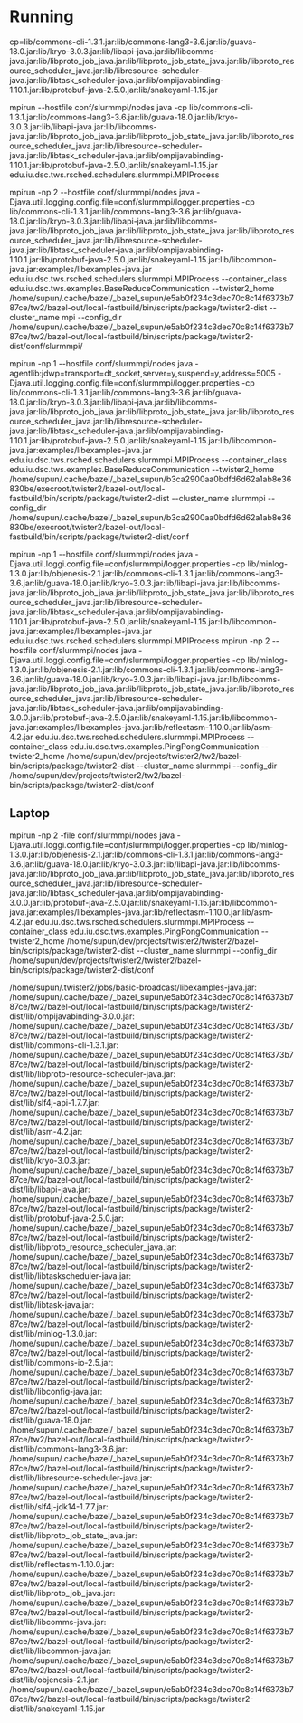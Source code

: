 # Running

cp=lib/commons-cli-1.3.1.jar:lib/commons-lang3-3.6.jar:lib/guava-18.0.jar:lib/kryo-3.0.3.jar:lib/libapi-java.jar:lib/libcomms-java.jar:lib/libproto_job_java.jar:lib/libproto_job_state_java.jar:lib/libproto_resource_scheduler_java.jar:lib/libresource-scheduler-java.jar:lib/libtask_scheduler-java.jar:lib/ompijavabinding-1.10.1.jar:lib/protobuf-java-2.5.0.jar:lib/snakeyaml-1.15.jar

mpirun --hostfile conf/slurmmpi/nodes java -cp lib/commons-cli-1.3.1.jar:lib/commons-lang3-3.6.jar:lib/guava-18.0.jar:lib/kryo-3.0.3.jar:lib/libapi-java.jar:lib/libcomms-java.jar:lib/libproto_job_java.jar:lib/libproto_job_state_java.jar:lib/libproto_resource_scheduler_java.jar:lib/libresource-scheduler-java.jar:lib/libtask_scheduler-java.jar:lib/ompijavabinding-1.10.1.jar:lib/protobuf-java-2.5.0.jar:lib/snakeyaml-1.15.jar  edu.iu.dsc.tws.rsched.schedulers.slurmmpi.MPIProcess
   
mpirun -np 2 --hostfile conf/slurmmpi/nodes java -Djava.util.logging.config.file=conf/slurmmpi/logger.properties -cp lib/commons-cli-1.3.1.jar:lib/commons-lang3-3.6.jar:lib/guava-18.0.jar:lib/kryo-3.0.3.jar:lib/libapi-java.jar:lib/libcomms-java.jar:lib/libproto_job_java.jar:lib/libproto_job_state_java.jar:lib/libproto_resource_scheduler_java.jar:lib/libresource-scheduler-java.jar:lib/libtask_scheduler-java.jar:lib/ompijavabinding-1.10.1.jar:lib/protobuf-java-2.5.0.jar:lib/snakeyaml-1.15.jar:lib/libcommon-java.jar:examples/libexamples-java.jar  edu.iu.dsc.tws.rsched.schedulers.slurmmpi.MPIProcess --container_class edu.iu.dsc.tws.examples.BaseReduceCommunication --twister2_home /home/supun/.cache/bazel/_bazel_supun/e5ab0f234c3dec70c8c14f6373b787ce/tw2/bazel-out/local-fastbuild/bin/scripts/package/twister2-dist --cluster_name mpi --config_dir /home/supun/.cache/bazel/_bazel_supun/e5ab0f234c3dec70c8c14f6373b787ce/tw2/bazel-out/local-fastbuild/bin/scripts/package/twister2-dist/conf/slurmmpi/
   
mpirun -np 1 --hostfile conf/slurmmpi/nodes java -agentlib:jdwp=transport=dt_socket,server=y,suspend=y,address=5005 -Djava.util.logging.config.file=conf/slurmmpi/logger.properties -cp lib/commons-cli-1.3.1.jar:lib/commons-lang3-3.6.jar:lib/guava-18.0.jar:lib/kryo-3.0.3.jar:lib/libapi-java.jar:lib/libcomms-java.jar:lib/libproto_job_java.jar:lib/libproto_job_state_java.jar:lib/libproto_resource_scheduler_java.jar:lib/libresource-scheduler-java.jar:lib/libtask_scheduler-java.jar:lib/ompijavabinding-1.10.1.jar:lib/protobuf-java-2.5.0.jar:lib/snakeyaml-1.15.jar:lib/libcommon-java.jar:examples/libexamples-java.jar  edu.iu.dsc.tws.rsched.schedulers.slurmmpi.MPIProcess --container_class edu.iu.dsc.tws.examples.BaseReduceCommunication --twister2_home /home/supun/.cache/bazel/_bazel_supun/b3ca2900aa0bdfd6d62a1ab8e36830be/execroot/twister2/bazel-out/local-fastbuild/bin/scripts/package/twister2-dist --cluster_name slurmmpi --config_dir /home/supun/.cache/bazel/_bazel_supun/b3ca2900aa0bdfd6d62a1ab8e36830be/execroot/twister2/bazel-out/local-fastbuild/bin/scripts/package/twister2-dist/conf
   
mpirun -np 1 --hostfile conf/slurmmpi/nodes java -Djava.util.loggi.config.file=conf/slurmmpi/logger.properties -cp lib/minlog-1.3.0.jar:lib/objenesis-2.1.jar:lib/commons-cli-1.3.1.jar:lib/commons-lang3-3.6.jar:lib/guava-18.0.jar:lib/kryo-3.0.3.jar:lib/libapi-java.jar:lib/libcomms-java.jar:lib/libproto_job_java.jar:lib/libproto_job_state_java.jar:lib/libproto_resource_scheduler_java.jar:lib/libresource-scheduler-java.jar:lib/libtask_scheduler-java.jar:lib/ompijavabinding-1.10.1.jar:lib/protobuf-java-2.5.0.jar:lib/snakeyaml-1.15.jar:lib/libcommon-java.jar:examples/libexamples-java.jar  edu.iu.dsc.tws.rsched.schedulers.slurmmpi.MPIProcess mpirun -np 2 --hostfile conf/slurmmpi/nodes java -Djava.util.loggi.config.file=conf/slurmmpi/logger.properties -cp lib/minlog-1.3.0.jar:lib/objenesis-2.1.jar:lib/commons-cli-1.3.1.jar:lib/commons-lang3-3.6.jar:lib/guava-18.0.jar:lib/kryo-3.0.3.jar:lib/libapi-java.jar:lib/libcomms-java.jar:lib/libproto_job_java.jar:lib/libproto_job_state_java.jar:lib/libproto_resource_scheduler_java.jar:lib/libresource-scheduler-java.jar:lib/libtask_scheduler-java.jar:lib/ompijavabinding-3.0.0.jar:lib/protobuf-java-2.5.0.jar:lib/snakeyaml-1.15.jar:lib/libcommon-java.jar:examples/libexamples-java.jar:lib/reflectasm-1.10.0.jar:lib/asm-4.2.jar edu.iu.dsc.tws.rsched.schedulers.slurmmpi.MPIProcess --container_class edu.iu.dsc.tws.examples.PingPongCommunication --twister2_home /home/supun/dev/projects/twister2/tw2/bazel-bin/scripts/package/twister2-dist --cluster_name slurmmpi --config_dir /home/supun/dev/projects/twister2/tw2/bazel-bin/scripts/package/twister2-dist/conf
   
Laptop
------
   
mpirun -np 2 -file conf/slurmmpi/nodes java -Djava.util.loggi.config.file=conf/slurmmpi/logger.properties -cp lib/minlog-1.3.0.jar:lib/objenesis-2.1.jar:lib/commons-cli-1.3.1.jar:lib/commons-lang3-3.6.jar:lib/guava-18.0.jar:lib/kryo-3.0.3.jar:lib/libapi-java.jar:lib/libcomms-java.jar:lib/libproto_job_java.jar:lib/libproto_job_state_java.jar:lib/libproto_resource_scheduler_java.jar:lib/libresource-scheduler-java.jar:lib/libtask_scheduler-java.jar:lib/ompijavabinding-3.0.0.jar:lib/protobuf-java-2.5.0.jar:lib/snakeyaml-1.15.jar:lib/libcommon-java.jar:examples/libexamples-java.jar:lib/reflectasm-1.10.0.jar:lib/asm-4.2.jar edu.iu.dsc.tws.rsched.schedulers.slurmmpi.MPIProcess --container_class edu.iu.dsc.tws.examples.PingPongCommunication --twister2_home /home/supun/dev/projects/twister2/twister2/bazel-bin/scripts/package/twister2-dist --cluster_name slurmmpi --config_dir /home/supun/dev/projects/twister2/twister2/bazel-bin/scripts/package/twister2-dist/conf   
   
   
/home/supun/.twister2/jobs/basic-broadcast/libexamples-java.jar:
/home/supun/.cache/bazel/_bazel_supun/e5ab0f234c3dec70c8c14f6373b787ce/tw2/bazel-out/local-fastbuild/bin/scripts/package/twister2-dist/lib/ompijavabinding-3.0.0.jar:
/home/supun/.cache/bazel/_bazel_supun/e5ab0f234c3dec70c8c14f6373b787ce/tw2/bazel-out/local-fastbuild/bin/scripts/package/twister2-dist/lib/commons-cli-1.3.1.jar:
/home/supun/.cache/bazel/_bazel_supun/e5ab0f234c3dec70c8c14f6373b787ce/tw2/bazel-out/local-fastbuild/bin/scripts/package/twister2-dist/lib/libproto-resource-scheduler-java.jar:
/home/supun/.cache/bazel/_bazel_supun/e5ab0f234c3dec70c8c14f6373b787ce/tw2/bazel-out/local-fastbuild/bin/scripts/package/twister2-dist/lib/slf4j-api-1.7.7.jar:
/home/supun/.cache/bazel/_bazel_supun/e5ab0f234c3dec70c8c14f6373b787ce/tw2/bazel-out/local-fastbuild/bin/scripts/package/twister2-dist/lib/asm-4.2.jar:
/home/supun/.cache/bazel/_bazel_supun/e5ab0f234c3dec70c8c14f6373b787ce/tw2/bazel-out/local-fastbuild/bin/scripts/package/twister2-dist/lib/kryo-3.0.3.jar:
/home/supun/.cache/bazel/_bazel_supun/e5ab0f234c3dec70c8c14f6373b787ce/tw2/bazel-out/local-fastbuild/bin/scripts/package/twister2-dist/lib/libapi-java.jar:
/home/supun/.cache/bazel/_bazel_supun/e5ab0f234c3dec70c8c14f6373b787ce/tw2/bazel-out/local-fastbuild/bin/scripts/package/twister2-dist/lib/protobuf-java-2.5.0.jar:
/home/supun/.cache/bazel/_bazel_supun/e5ab0f234c3dec70c8c14f6373b787ce/tw2/bazel-out/local-fastbuild/bin/scripts/package/twister2-dist/lib/libproto_resource_scheduler_java.jar:
/home/supun/.cache/bazel/_bazel_supun/e5ab0f234c3dec70c8c14f6373b787ce/tw2/bazel-out/local-fastbuild/bin/scripts/package/twister2-dist/lib/libtaskscheduler-java.jar:
/home/supun/.cache/bazel/_bazel_supun/e5ab0f234c3dec70c8c14f6373b787ce/tw2/bazel-out/local-fastbuild/bin/scripts/package/twister2-dist/lib/libtask-java.jar:
/home/supun/.cache/bazel/_bazel_supun/e5ab0f234c3dec70c8c14f6373b787ce/tw2/bazel-out/local-fastbuild/bin/scripts/package/twister2-dist/lib/minlog-1.3.0.jar:
/home/supun/.cache/bazel/_bazel_supun/e5ab0f234c3dec70c8c14f6373b787ce/tw2/bazel-out/local-fastbuild/bin/scripts/package/twister2-dist/lib/commons-io-2.5.jar:
/home/supun/.cache/bazel/_bazel_supun/e5ab0f234c3dec70c8c14f6373b787ce/tw2/bazel-out/local-fastbuild/bin/scripts/package/twister2-dist/lib/libconfig-java.jar:
/home/supun/.cache/bazel/_bazel_supun/e5ab0f234c3dec70c8c14f6373b787ce/tw2/bazel-out/local-fastbuild/bin/scripts/package/twister2-dist/lib/guava-18.0.jar:
/home/supun/.cache/bazel/_bazel_supun/e5ab0f234c3dec70c8c14f6373b787ce/tw2/bazel-out/local-fastbuild/bin/scripts/package/twister2-dist/lib/commons-lang3-3.6.jar:
/home/supun/.cache/bazel/_bazel_supun/e5ab0f234c3dec70c8c14f6373b787ce/tw2/bazel-out/local-fastbuild/bin/scripts/package/twister2-dist/lib/libresource-scheduler-java.jar:
/home/supun/.cache/bazel/_bazel_supun/e5ab0f234c3dec70c8c14f6373b787ce/tw2/bazel-out/local-fastbuild/bin/scripts/package/twister2-dist/lib/slf4j-jdk14-1.7.7.jar:
/home/supun/.cache/bazel/_bazel_supun/e5ab0f234c3dec70c8c14f6373b787ce/tw2/bazel-out/local-fastbuild/bin/scripts/package/twister2-dist/lib/libproto_job_state_java.jar:
/home/supun/.cache/bazel/_bazel_supun/e5ab0f234c3dec70c8c14f6373b787ce/tw2/bazel-out/local-fastbuild/bin/scripts/package/twister2-dist/lib/reflectasm-1.10.0.jar:
/home/supun/.cache/bazel/_bazel_supun/e5ab0f234c3dec70c8c14f6373b787ce/tw2/bazel-out/local-fastbuild/bin/scripts/package/twister2-dist/lib/libproto_job_java.jar:
/home/supun/.cache/bazel/_bazel_supun/e5ab0f234c3dec70c8c14f6373b787ce/tw2/bazel-out/local-fastbuild/bin/scripts/package/twister2-dist/lib/libcomms-java.jar:
/home/supun/.cache/bazel/_bazel_supun/e5ab0f234c3dec70c8c14f6373b787ce/tw2/bazel-out/local-fastbuild/bin/scripts/package/twister2-dist/lib/libcommon-java.jar:
/home/supun/.cache/bazel/_bazel_supun/e5ab0f234c3dec70c8c14f6373b787ce/tw2/bazel-out/local-fastbuild/bin/scripts/package/twister2-dist/lib/objenesis-2.1.jar:
/home/supun/.cache/bazel/_bazel_supun/e5ab0f234c3dec70c8c14f6373b787ce/tw2/bazel-out/local-fastbuild/bin/scripts/package/twister2-dist/lib/snakeyaml-1.15.jar   